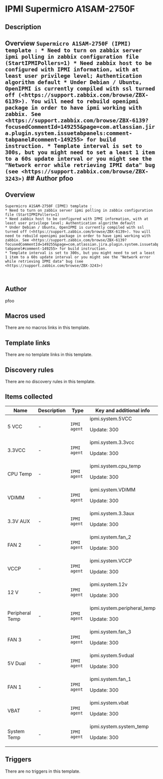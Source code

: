 # IPMI Supermicro A1SAM-2750F

## Description

## Overview ``` Supermicro A1SAM-2750F (IPMI) template : * Need to turn on zabbix server ipmi polling in zabbix configuration file (StartIPMIPollers=1) * Need zabbix host to be configured with IPMI information, with at least user privilege level; Authentication algorithm default * Under Debian / Ubuntu, OpenIPMI is currently compiled with ssl turned off (<https://support.zabbix.com/browse/ZBX-6139>). You will need to rebuild openipmi package in order to have ipmi working with zabbix. See <https://support.zabbix.com/browse/ZBX-6139?focusedCommentId=149255&page=com.atlassian.jira.plugin.system.issuetabpanels:comment-tabpanel#comment-149255> for build instruction. * Template interval is set to 300s, but you might need to set a least 1 item to a 60s update interval or you might see the "Network error while retrieving IPMI data" bug (see <https://support.zabbix.com/browse/ZBX-3243>) ``` ## Author pfoo 

## Overview


```
Supermicro A1SAM-2750F (IPMI) template : 
* Need to turn on zabbix server ipmi polling in zabbix configuration file (StartIPMIPollers=1)
* Need zabbix host to be configured with IPMI information, with at least user privilege level; Authentication algorithm default
* Under Debian / Ubuntu, OpenIPMI is currently compiled with ssl turned off (<https://support.zabbix.com/browse/ZBX-6139>). You will need to rebuild openipmi package in order to have ipmi working with zabbix. See <https://support.zabbix.com/browse/ZBX-6139?focusedCommentId=149255&page=com.atlassian.jira.plugin.system.issuetabpanels:comment-tabpanel#comment-149255> for build instruction.
* Template interval is set to 300s, but you might need to set a least 1 item to a 60s update interval or you might see the "Network error while retrieving IPMI data" bug (see <https://support.zabbix.com/browse/ZBX-3243>)  
  
  

```


## Author

pfoo

## Macros used

There are no macros links in this template.

## Template links

There are no template links in this template.

## Discovery rules

There are no discovery rules in this template.

## Items collected

|Name|Description|Type|Key and additional info|
|----|-----------|----|----|
|5 VCC|<p>-</p>|`IPMI agent`|ipmi.system.5VCC<p>Update: 300</p>|
|3.3VCC|<p>-</p>|`IPMI agent`|ipmi.system.3.3vcc<p>Update: 300</p>|
|CPU Temp|<p>-</p>|`IPMI agent`|ipmi.system.cpu_temp<p>Update: 300</p>|
|VDIMM|<p>-</p>|`IPMI agent`|ipmi.system.VDIMM<p>Update: 300</p>|
|3.3V AUX|<p>-</p>|`IPMI agent`|ipmi.system.3.3aux<p>Update: 300</p>|
|FAN 2|<p>-</p>|`IPMI agent`|ipmi.system.fan_2<p>Update: 300</p>|
|VCCP|<p>-</p>|`IPMI agent`|ipmi.system.VCCP<p>Update: 300</p>|
|12 V|<p>-</p>|`IPMI agent`|ipmi.system.12v<p>Update: 300</p>|
|Peripheral Temp|<p>-</p>|`IPMI agent`|ipmi.system.peripheral_temp<p>Update: 300</p>|
|FAN 3|<p>-</p>|`IPMI agent`|ipmi.system.fan_3<p>Update: 300</p>|
|5V Dual|<p>-</p>|`IPMI agent`|ipmi.system.5vdual<p>Update: 300</p>|
|FAN 1|<p>-</p>|`IPMI agent`|ipmi.system.fan_1<p>Update: 300</p>|
|VBAT|<p>-</p>|`IPMI agent`|ipmi.system.vbat<p>Update: 300</p>|
|System Temp|<p>-</p>|`IPMI agent`|ipmi.system.system_temp<p>Update: 300</p>|
## Triggers

There are no triggers in this template.

